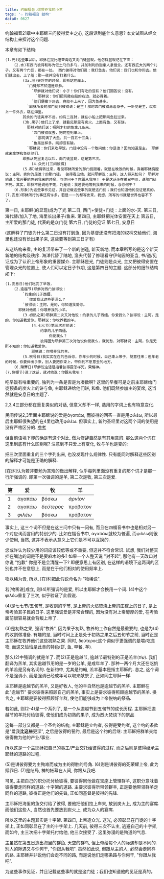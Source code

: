```yaml
---
title: 约翰福音.你喂养我的小羊
tags: '☆ 约翰福音 结构'
data0: 0627
---
```


约翰福音21章中主耶稣三问彼得爱主之心, 这段话到底什么意思? 本文试图从经文结构上来探讨这个问题.

本章有如下结构:

    (1.光)这些事以后，耶稣在提比哩亚海边又向门徒显现。他怎样显现记在下面：
        (2.水)有西门彼得和称为低土马的多马，并加利利的迦拿人拿但业，还有西庇太的两个儿子，又有两个门徒，都在一处。 西门彼得对他们说：我打鱼去。他们说：我们也和你同去。他们就出去，上了船；那一夜并没有打着什么。
            (3a.地)天将亮的时候，耶稣站在岸上，
              `门徒却不知道是耶稣。
                `耶稣就对他们说：小子！你们有吃的没有？他们回答说：没有。
                  `耶稣说：你们把网撒在船的右边，就必得着。
                `他们便撒下网去，竟拉不上来了，因为鱼甚多。
              `耶稣所爱的那门徒对彼得说：是主！那时西门彼得赤着身子，一听见是主，就束上一件外衣，跳在海里。
            其余的门徒离岸不远，约有二百肘，就在小船上把那网鱼拉过来。
            (3b.果子)他们上了岸，就看见那里有炭火，上面有鱼，又有饼。
              耶稣对他们说：把刚才打的鱼拿几条来。
                `西门彼得就去，把网拉到岸上。
                  `那网满了大鱼，共一百五十三条；
                `鱼虽这样多，网却没有破。
              `耶稣说：你们来吃早饭。门徒中没有一个敢问他：你是谁？因为知道是主。 耶稣就来拿饼和鱼给他们。
            耶稣从死里复活以后，向门徒显现，这是第三次。
                (4.众光){三问彼得}
            (5.群)彼得转过来，看见耶稣所爱的那门徒跟着，就是在晚饭的时候，靠着耶稣胸膛说：主阿，卖你的是谁？的那门徒。 彼得看见他，就问耶稣说：主阿，这人将来如何？ 耶稣对他说：我若要他等到我来的时候，与你何干？你跟从我吧！ 于是这话传在弟兄中间，说那门徒不死。其实，耶稣不是说他不死，乃是说：我若要他等到我来的时候，与你何干？
        (6.形象)为这些事作见证，并且记载这些事的就是这门徒；我们也知道他的见证是真的。
    (7.安息)耶稣所行的事还有许多，若是一一的都写出来，我想，所写的书就是世界也容不下了。

第一日, 主耶稣(的显现)成为了光
第二日, 西门+使徒+门徒 : 上面的水-天.
第三日, 海代替/加入了地, 海里长出果子/鱼来.
第四日, 主耶稣把光体安置在天上
第五日, 主所爱的那门徒, 代表的是众门徒
第六日, 门徒的见证
第七日, 安息日

(这解释了门徒为什么第二日没有打到鱼, 因为基督还没有把海的权柄交给他们, 海里也还没有长出果子来, 这些要等到第三日才有)

从这结构来看, 主的复活带来了一个新的创造, 新天新地, 而本章所写的是这个新天新地的结构及秩序. 海洋代替了陆地, 渔夫代替了修理看守伊甸园的亚当, 书/道/见证成为了认识上帝形象的重要媒介. 主耶稣是光, 门徒则是众光, 主又把彼得安置在管理众光的位置上, 使人们可以定日子节期, 这是第四日的主题. 这部分的细节结构如下:

    (1.安息日)他们吃完了早饭，
        (2.逾越节)耶稣对西门彼得说：
            `约拿的儿子西缅，
              `你爱我比这些更深么？
            `彼得说：主阿，是的，你知道我爱你。
          耶稣对他说：你喂养我的小羊。
            (3.初熟之果)耶稣第二次又对他说：约拿的儿子西缅，你爱我么？彼得说：主阿，是的，你知道我爱你。耶稣说：你牧养我的羊。
                (4.七七节)第三次对他说：
                    约拿的儿子西缅，
                        你爱我么？
                    彼得因为耶稣第三次对他说你爱我么，就忧愁，对耶稣说：主阿，你是无所不知的；你知道我爱你。
                耶稣说：你喂养我的羊。
            (5.吹号日)我实实在在的告诉你，你年少的时候，自己束上带子，随意往来；但年老的时候，你要伸出手来，别人要把你束上，带你到不愿意去的地方。
        (6.赎罪日)耶稣说这话是指着彼得要怎样死，荣耀神。
    (7.住棚节)说了这话，就对他说：你跟从我吧！

吃早饭有啥重要的, 独列为一条是否是为凑数啊? 这里的早餐可是之前主耶稣给门徒预备的炭火上的饼与鱼, 主耶稣递给他们饼, 和鱼. 他们既然参加主的宴席, 这当然就是安息日的主题了.

2,3,4三部分都在重复类似的对话, 但意义却不一样, 选用的字词上也有特意变化.

民间传说2,3里面主耶稣说的爱是ἀγαπάω, 而彼得的回答一直是用φιλέω, 所以最后主耶稣很失望的在4里也改用φιλέω. 但事实上, 新约圣经里对这两个词的使用是没有严格区分的.
[参考](http://addtoyourlearning.com/articles/The%20Use%20of%20Agapao%20and%20Phileo%20in%20John%2021,2.pdf)

但当前语境下却的确是有这个对比, 做为修辞自然是有其用意的. 那么这两个词在这里到底有什么区别呢? 注意到不只爱上有变化, 牧与羊也是变的:

把三次里面重复的三个字列出来, 也没发现什么规律性. 只有能同时解释这些区别的解释才可能是正确的解释.

[在炑]认为若非要勉为其难的做出解释, 似乎每列里面没有重复的那个词才是那一行所强调的. 即第一次强调的是羊, 第二次是牧, 第三次是爱.

第 | 爱      | 牧         | 羊
--|---------|------------|---------
1 | ἀγαπάω  | βόσκω      | _ἀρνίον_
2 | ἀγαπάω  | _δεύτερος_ | πρόβατον
3 | _φιλέω_ | βόσκω      | πρόβατον

事实上, 这三个词不但是在这三问中只有一问有, 而且在四福音书中也是相对另一个对应词而言用的特别少的. 比如在福音书中, ἀγαπάω就较为普遍, 而φιλέω则很少使用, 当然, 这并不表示从意义上它们是不可以互换的.

您或许认为较少用的词应该较低等或不重要, 但这并不符合常识. 试想, 我们对整天挂在嘴边的词是不是要麻木的多? 如果一个人整天说 "对不起", 那他有一天改口对你说 "抱歉" 你是不是会清醒一下? 即便意思上有区别, 在这样的语境下这两词的区别也并不在意思上, 而是在于他们相对的使用频率上.

<!-- 或者从另一个角度来解释, _φιλέω_ 可以认为是包含于 ἀγαπάω, _δεύτερος_ 是 βόσκω 的一部分, _ἀρνίον_ 是 πρόβατον 的一个子类, 换言之, 前者是后者的子集. 若真如此, 则前者都是后者的特例了. 既然是特例, 当然是强调的意思.  -->

物以稀为贵, 所以, [在炑]把此假说命名为 "物稀说".

若[物稀说]成立, 则(4)所强调的是爱, 所以主耶稣才会换用一个词. (4)中这个φιλέω重复了三次, 似乎验证了此假说.

(4)是七七节/五旬节, 是收割的季节, 是上帝的火焰焚烧上帝的庄稼上的日子, 是上帝考验其子民的日子. 这里强调爱是非常合理的, 因为没有对上帝醇厚的爱, 在考验面前很容易就会背叛上帝了.

(3)是初熟之果, 强调"牧养", 因为果子初熟, 牧养的工作自然是最重要的, 也是为(4)的收割做准备. 有趣的是, 当时时间上正是处于初熟之果之后五旬节之前, 当时正是主耶稣在牧养他们这些初熟之果. 同时, δεύτερος这个词似乎更强调的是喂/吃食物, 而这又恰恰是此章的特色(饼, 鱼, 早餐, 羊).

那么(2)中强调的就是羊了. 而(2)正是逾越节, 逾越节最特别的正是羔羊(שֶׂה). 我们翻译为羔羊, 其实逾越节用的是一岁的公羊, 是成年羊了. 那种一两个月大还在吃奶的羊羔是另有名词的. 在新约中, 尤其是约翰, 羔羊基本是指主耶稣的. 总之, 这个词不是强调小, 而是强调已经成年可以取来献祭了, 正如同主耶稣一样.

主耶稣是逾越节的羔羊, 又是好牧人, 他的羊自然也是逾越节的羔羊. 主耶稣在此"逾越节" 要求彼得来照顾自己的羔羊, 事实上是要求彼得照顾逾越节的羔羊. 换言之, 主耶稣是要彼得照顾好羊群, 使他们能够成为上帝悦纳的祭品.

若如此, 则(2-4)是一个系列了, 是一个从逾越节到五旬节的成长历程. 主耶稣把逾越节的羊托付给彼得, 使他们成为初熟的果子, 成为烈火焚烧下的祭品.

这每一部分又都是一个圣约的结构, 主耶稣是立约者, 彼得是受约者, 这个约的条款是"爱我**比这些**更深", 之后是彼得的誓约, 最后是这个约的后继: 主耶稣把群羊交给彼得做为他的产业/事业.

所以这是一个主耶稣把自己的事工/产业交托给彼得的过程. 而之后则是彼得继承主耶稣的道路的过程.

(5)是讲彼得要为主殉难而成为主的得胜的号角.
(6)则是讲彼得的死荣耀上帝, 此为赎罪日.
(7)是结局, 神的帐幕在人间, 你跟从我吧.

可见, 主把自己的职分托付给彼得, 要彼得同他做在宝座上管理群羊, 这职分意味着彼得要走同样的道路: 十字架的道路. 主要求彼得所带领群羊, 正是要他带领群羊走同样的道路, 彼得正是他们的先锋, 正如同基督是彼得的先锋.

主耶稣把海里的鱼交付给了彼得, 要他把他们拉上岸来, 放到炭火上, 成为主的宴席. 而他们这些人, 当然也首先要放到炭火上, 成为众人的宴席.

所以这里的主题其实是十字架. 第四日, 上帝造众光. 这光, 必须彰显在门徒的十字架上, 正如同彰显在了主的十字架上. 几天前, 彼得三次不认主, 逃避自己的十字架, 而如今, 主三次把十字架托付给他, 他三次接受了. 这里弥漫的是殉道的气息.

主虽然在第五日造出海里的群鱼, 天空的群鸟, 但上帝给每个人的际遇却是不同的. 别人的际遇又与你何干, "你跟从我吧". 虽然如此说, 但跟从主的人, 必然会走同样的路. 主耶稣并非说他们会走不同的路, 而是说他们走哪条路与你何干, "你跟从我吧".

为这些事作见证，并且记载这些事的就是这门徒；我们也知道他的见证是真的。
